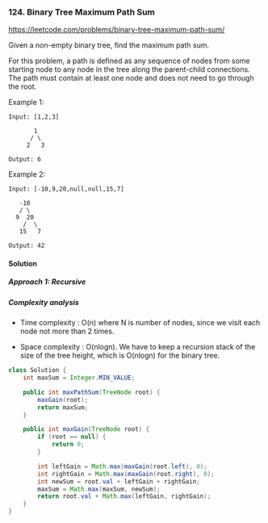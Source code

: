 ### 124. Binary Tree Maximum Path Sum

https://leetcode.com/problems/binary-tree-maximum-path-sum/

Given a non-empty binary tree, find the maximum path sum.

For this problem, a path is defined as any sequence of nodes from some starting node to any node in the tree along the parent-child connections. The path must contain at least one node and does not need to go through the root.

Example 1:
```
Input: [1,2,3]

       1
      / \
     2   3

Output: 6
```
Example 2:
```
Input: [-10,9,20,null,null,15,7]

   -10
   / \
  9  20
    /  \
   15   7

Output: 42
```

#### Solution

##### Approach 1: Recursive

##### Complexity analysis
- Time complexity : O(n) where N is number of nodes, since we visit each node not more than 2 times.

- Space complexity : O(nlogn). We have to keep a recursion stack of the size of the tree height, which is O(nlogn) for the binary tree.
```java
class Solution {
    int maxSum = Integer.MIN_VALUE;

    public int maxPathSum(TreeNode root) {
        maxGain(root);
        return maxSum;
    }

    public int maxGain(TreeNode root) {
        if (root == null) {
            return 0;
        }

        int leftGain = Math.max(maxGain(root.left), 0);
        int rightGain = Math.max(maxGain(root.right), 0);
        int newSum = root.val + leftGain + rightGain;
        maxSum = Math.max(maxSum, newSum);
        return root.val + Math.max(leftGain, rightGain);
    }
}
```